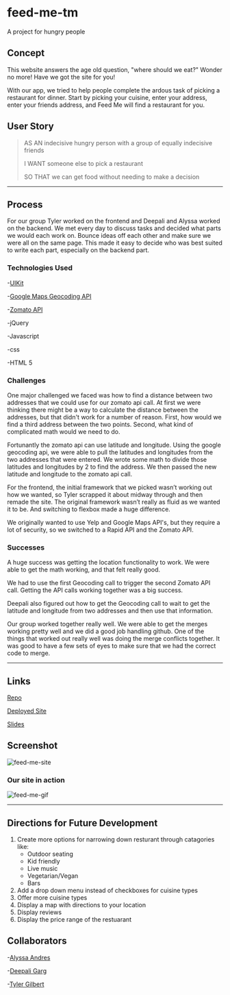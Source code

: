 # feed-me-tm
A project for hungry people

## Concept
This website answers the age old question, "where should we eat?" Wonder no more! Have we got the site for you!

With our app, we tried to help people complete the ardous task of picking a restaurant for dinner. Start by picking your cuisine, enter your address, enter your friends address, and Feed Me will find a restaurant for you.

## User Story

>AS AN indecisive hungry person with a group of equally indecisive friends
>
>I WANT someone else to pick a restaurant
>
>SO THAT we can get food without needing to make a decision

___
## Process
For our group Tyler worked on the frontend and Deepali and Alyssa worked on the backend. We met every day to discuss tasks and decided what parts we would each work on. Bounce ideas off each other and make sure we were all on the same page. This made it easy to decide who was best suited to write each part, especially on the backend part. 



### Technologies Used

-[UIKit](https://getuikit.com/)

-[Google Maps Geocoding API](https://rapidapi.com/googlecloud/api/google-maps-geocoding)

-[Zomato API](https://www.zomato.com/atlanta0)

-jQuery

-Javascript

-css

-HTML 5

### Challenges
One major challenged we faced was how to find a distance between two addresses that we could use for our zomato api call. At first we were thinking there might be a way to calculate the distance between the addresses, but that didn't work for a number of reason. First, how would we find a third address between the two points. Second, what kind of complicated math would we need to do. 

Fortunantly the zomato api can use latitude and longitude. Using the google geocoding api, we were able to pull the latitudes and longitudes from the two addresses that were entered. We wrote some math to divide those latitudes and longitudes by 2 to find the address. We then passed the new latitude and longitude to the zomato api call. 

For the frontend, the initial framework that we picked wasn’t working out how we wanted, so Tyler scrapped it about midway through and then remade the site. The original framework wasn’t really as fluid as we wanted it to be. And switching to flexbox made a huge difference. 

We originally wanted to use Yelp and Google Maps API's, but they require a lot of security, so we switched to a Rapid API and the Zomato API. 


### Successes
A huge success was getting the location functionality to work. We were able to get the math working, and that felt really good. 

We had to use the first Geocoding call to trigger the second Zomato API call. Getting the API calls working together was a big success. 

Deepali also figured out how to get the Geocoding call to wait to get the latitude and longitude from two addresses and then use that information. 

Our group worked together really well. We were able to get the merges working pretty well and we did a good job handling github. One of the things that worked out really well was doing the merge conflicts together. It was good to have a few sets of eyes to make sure that we had the correct code to merge. 
___

## Links

[Repo](https://github.com/a-andres1/feed-me-tm)

[Deployed Site](https://a-andres1.github.io/feed-me-tm/)

[Slides](https://docs.google.com/presentation/d/1eC-D2LYv2jsg0UJe6f-p9dOKmAAneyXrS7-lZxDDYIo/edit?usp=sharing)


## Screenshot
![feed-me-site](./Assets/feed-me.png)

### Our site in action
![feed-me-gif](./Assets/feed-me.gif)



___
## Directions for Future Development
1. Create more options for narrowing down resturant through catagories like:
    - Outdoor seating
    - Kid friendly
    - Live music
    - Vegetarian/Vegan
    - Bars
2. Add a drop down menu instead of checkboxes for cuisine types
3. Offer more cuisine types
4. Display a map with directions to your location
5. Display reviews
6. Display the price range of the restuarant 


## Collaborators

-[Alyssa Andres](https://github.com/a-andres1)

-[Deepali Garg](https://github.com/Deepali-Gtech)

-[Tyler Gilbert](https://github.com/Tylergilbert913)